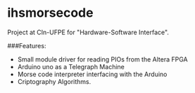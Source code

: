 # ihsmorsecode
Project at CIn-UFPE for "Hardware-Software Interface". 

###Features:

- Small module driver for reading PIOs from the Altera FPGA
- Arduino uno as a Telegraph Machine
- Morse code interpreter interfacing with the Arduino
- Criptography Algorithms.